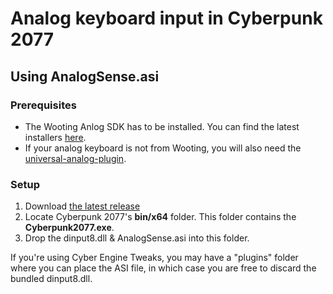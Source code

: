 # Analog keyboard input in Cyberpunk 2077

## Using AnalogSense.asi

### Prerequisites

- The Wooting Anlog SDK has to be installed. You can find the latest installers [here](https://github.com/WootingKb/wooting-analog-sdk/releases).
- If your analog keyboard is not from Wooting, you will also need the [universal-analog-plugin](https://github.com/calamity-inc/universal-analog-plugin).

### Setup

1. Download [the latest release](https://github.com/AnalogSense/AnalogSense.asi/releases/latest/download/x64.zip)
2. Locate Cyberpunk 2077's **bin/x64** folder. This folder contains the **Cyberpunk2077.exe**.
3. Drop the dinput8.dll & AnalogSense.asi into this folder.

If you're using Cyber Engine Tweaks, you may have a "plugins" folder where you can place the ASI file, in which case you are free to discard the bundled dinput8.dll.
